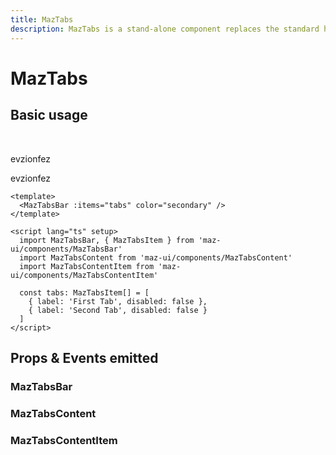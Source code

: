 ```yaml
---
title: MazTabs
description: MazTabs is a stand-alone component replaces the standard html input checkbox. Color option available
---
```


# MazTabs

## Basic usage

<br />

<div style="position: relative;">
  <MazTabsBar :items="tabs" color="secondary" />
  <MazTabsContent>
    <MazTabsContentItem :tab="1">
      <p> evzionfez </p>
    </MazTabsContentItem>
    <MazTabsContentItem :tab="2">
      <p> evzionfez </p>
    </MazTabsContentItem>
  </MazTabsContent>
</div>

```vue
<template>
  <MazTabsBar :items="tabs" color="secondary" />
</template>

<script lang="ts" setup>
  import MazTabsBar, { MazTabsItem } from 'maz-ui/components/MazTabsBar'
  import MazTabsContent from 'maz-ui/components/MazTabsContent'
  import MazTabsContentItem from 'maz-ui/components/MazTabsContentItem'

  const tabs: MazTabsItem[] = [
    { label: 'First Tab', disabled: false },
    { label: 'Second Tab', disabled: false }
  ]
</script>
```

<script lang="ts" setup>
  import { MazTabsItem } from 'maz-ui/components/MazTabsBar'

  const tabs: MazTabsItem[] = [
    { label: 'First Tab', disabled: false },
    { label: 'Second Tab', disabled: false }
  ]
</script>

## Props & Events emitted

### MazTabsBar

<ComponentPropDoc component="MazTabsBar" />

### MazTabsContent

<ComponentPropDoc component="MazTabsContent" />

### MazTabsContentItem

<ComponentPropDoc component="MazTabsContentItem" />